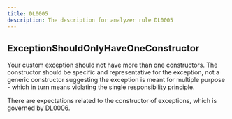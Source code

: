 ```yaml
---
title: DL0005
description: The description for analyzer rule DL0005
---
```

## ExceptionShouldOnlyHaveOneConstructor

Your custom exception should not have more than one constructors.
The constructor should be specific and representative for the exception,
not a generic constructor suggesting the exception is meant for multiple
purpose - which in turn means violating the single responsibility principle.

There are expectations related to the constructor of exceptions, which is
governed by [DL0006](./DL0006.md).
